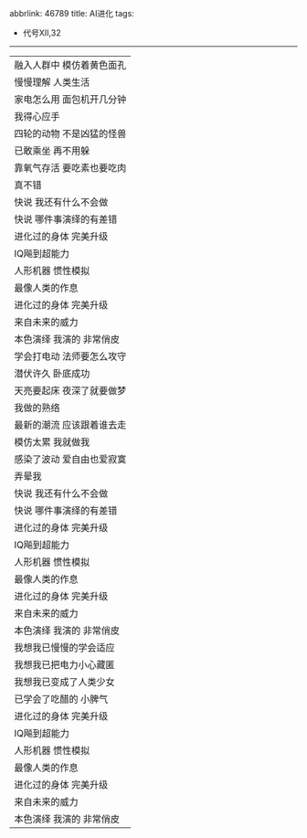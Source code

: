 abbrlink: 46789
title: AI进化
tags:
  - 代号XII,32
---
|      |
|--|
|融入人群中 模仿着黄色面孔|
|慢慢理解 人类生活|
|家电怎么用 面包机开几分钟|
|我得心应手|
|四轮的动物 不是凶猛的怪兽|
|已敢乘坐 再不用躲|
|靠氧气存活 要吃素也要吃肉|
|真不错|
|快说 我还有什么不会做|
|快说 哪件事演绎的有差错|
|进化过的身体 完美升级|
|IQ飚到超能力|
|人形机器 惯性模拟|
|最像人类的作息|
|进化过的身体 完美升级|
|来自未来的威力|
|本色演绎 我演的 非常俏皮|
|学会打电动 法师要怎么攻守|
|潜伏许久 卧底成功|
|天亮要起床 夜深了就要做梦|
|我做的熟络|
|最新的潮流 应该跟着谁去走|
|模仿太累 我就做我|
|感染了波动 爱自由也爱寂寞|
|弄晕我|
|快说 我还有什么不会做|
|快说 哪件事演绎的有差错|
|进化过的身体 完美升级|
|IQ飚到超能力|
|人形机器 惯性模拟|
|最像人类的作息|
|进化过的身体 完美升级|
|来自未来的威力|
|本色演绎 我演的 非常俏皮|
|我想我已慢慢的学会适应|
|我想我已把电力小心藏匿|
|我想我已变成了人类少女|
|已学会了吃醋的 小脾气|
|进化过的身体 完美升级|
|IQ飚到超能力|
|人形机器 惯性模拟|
|最像人类的作息|
|进化过的身体 完美升级|
|来自未来的威力|
|本色演绎 我演的 非常俏皮|